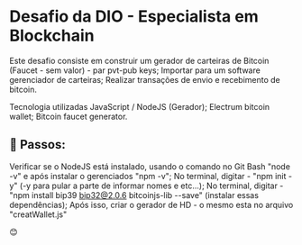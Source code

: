 # Desafio da DIO - Especialista em Blockchain

Este desafio consiste em construir um gerador de carteiras de Bitcoin (Faucet - sem valor) - par pvt-pub keys; 
Importar para um software gerenciador de carteiras; 
Realizar transações de envio e recebimento de bitcoin.

Tecnologia utilizadas
JavaScript / NodeJS (Gerador); 
Electrum bitcoin wallet; 
Bitcoin faucet generator.


## 🚀 Passos: 

Verificar se o NodeJS está instalado, usando o comando no Git Bash "node -v" e após instalar o gerenciados "npm -v"; 
No terminal, digitar - "npm init -y" (-y para pular a parte de informar nomes e etc...); 
No terminal, digitar - "npm install bip39 bip32@2.0.6 bitcoinjs-lib --save" (instalar essas dependências); 
Após isso, criar o gerador de HD - o mesmo esta no arquivo "creatWallet.js"

😊
